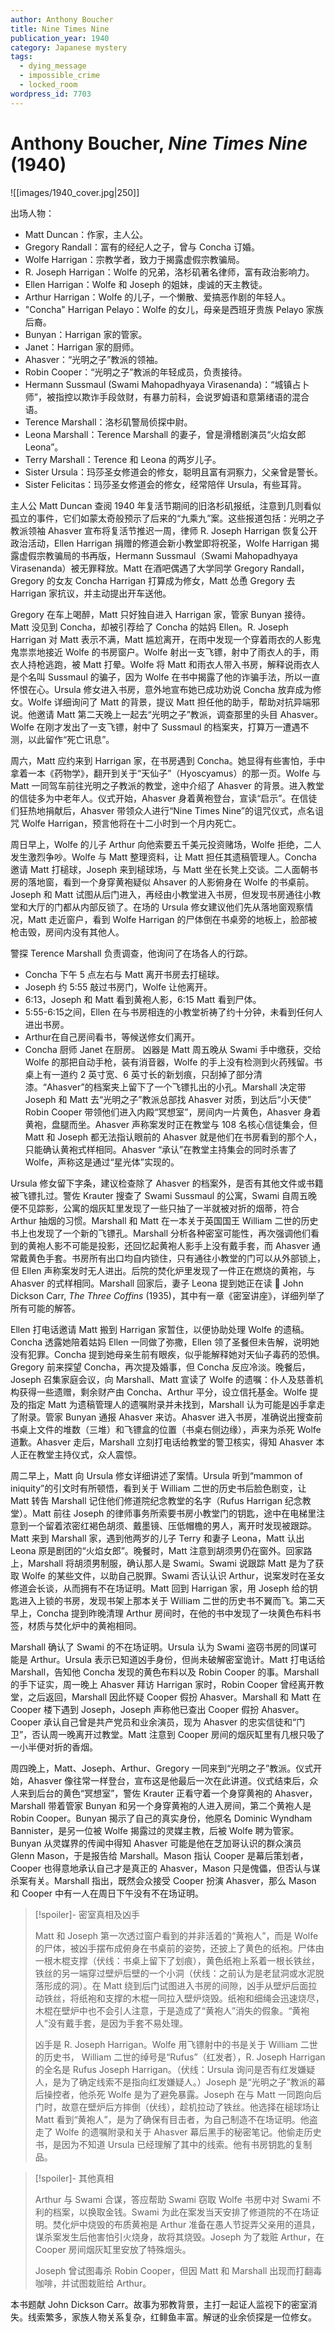 ```yaml
---
author: Anthony Boucher
title: Nine Times Nine
publication_year: 1940
category: Japanese mystery
tags:
  - dying_message
  - impossible_crime
  - locked_room
wordpress_id: 7703
---
```


# Anthony Boucher, <i>Nine Times Nine</i> (1940)

![[images/1940_cover.jpg|250]]

出场人物：
- Matt Duncan：作家，主人公。
- Gregory Randall：富有的经纪人之子，曾与 Concha 订婚。
- Wolfe Harrigan：宗教学者，致力于揭露虚假宗教骗局。
- R. Joseph Harrigan：Wolfe 的兄弟，洛杉矶著名律师，富有政治影响力。
- Ellen Harrigan：Wolfe 和 Joseph 的姐妹，虔诚的天主教徒。
- Arthur Harrigan：Wolfe 的儿子，一个懒散、爱搞恶作剧的年轻人。
- "Concha" Harrigan Pelayo：Wolfe 的女儿，母亲是西班牙贵族 Pelayo 家族后裔。
- Bunyan：Harrigan 家的管家。
- Janet：Harrigan 家的厨师。
- Ahasver：“光明之子”教派的领袖。
- Robin Cooper：“光明之子”教派的年轻成员，负责接待。
- Hermann Sussmaul (Swami Mahopadhyaya Virasenanda)：“城镇占卜师”，被指控以欺诈手段敛财，有暴力前科，会说罗姆语和意第绪语的混合语。
- Terence Marshall：洛杉矶警局侦探中尉。
- Leona Marshall：Terence Marshall 的妻子，曾是滑稽剧演员“火焰女郎 Leona”。
- Terry Marshall：Terence 和 Leona 的两岁儿子。
- Sister Ursula：玛莎圣女修道会的修女，聪明且富有洞察力，父亲曾是警长。
- Sister Felicitas：玛莎圣女修道会的修女，经常陪伴 Ursula，有些耳背。

主人公 Matt Duncan 查阅 1940 年复活节期间的旧洛杉矶报纸，注意到几则看似孤立的事件，它们如蒙太奇般预示了后来的“九乘九”案。这些报道包括：光明之子教派领袖 Ahasver 宣布将复活节推迟一周，律师 R. Joseph Harrigan 恢复公开政治活动，Ellen Harrigan 捐赠的修道会新小教堂即将祝圣，Wolfe Harrigan 揭露虚假宗教骗局的书再版，Hermann Sussmaul（Swami Mahopadhyaya Virasenanda）被无罪释放。Matt 在酒吧偶遇了大学同学 Gregory Randall，Gregory 的女友 Concha Harrigan 打算成为修女，Matt 怂恿 Gregory 去 Harrigan 家抗议，并主动提出开车送他。

Gregory 在车上喝醉，Matt 只好独自进入 Harrigan 家，管家 Bunyan 接待。Matt 没见到 Concha，却被引荐给了 Concha 的姑妈 Ellen。R. Joseph Harrigan 对 Matt 表示不满，Matt 尴尬离开，在雨中发现一个穿着雨衣的人影鬼鬼祟祟地接近 Wolfe 的书房窗户。Wolfe 射出一支飞镖，射中了雨衣人的手，雨衣人持枪逃跑，被 Matt 打晕。Wolfe 将 Matt 和雨衣人带入书房，解释说雨衣人是个名叫 Sussmaul 的骗子，因为 Wolfe 在书中揭露了他的诈骗手法，所以一直怀恨在心。Ursula 修女进入书房，意外地宣布她已成功劝说 Concha 放弃成为修女。Wolfe 详细询问了 Matt 的背景，提议 Matt 担任他的助手，帮助对抗异端邪说。他邀请 Matt 第二天晚上一起去“光明之子”教派，调查那里的头目 Ahasver。Wolfe 在刚才发出了一支飞镖，射中了 Sussmaul 的档案夹，打算万一遭遇不测，以此留作“死亡讯息”。

周六，Matt 应约来到 Harrigan 家，在书房遇到 Concha。她显得有些害怕，手中拿着一本《药物学》，翻开到关于“天仙子”（Hyoscyamus）的那一页。Wolfe 与 Matt 一同驾车前往光明之子教派的教堂，途中介绍了 Ahasver 的背景。进入教堂的信徒多为中老年人。仪式开始，Ahasver 身着黄袍登台，宣读“启示”。在信徒们狂热地捐献后，Ahasver 带领众人进行“Nine Times Nine”的诅咒仪式，点名诅咒 Wolfe Harrigan，预言他将在十二小时到一个月内死亡。

周日早上，Wolfe 的儿子 Arthur 向他索要五千美元投资赌场，Wolfe 拒绝，二人发生激烈争吵。Wolfe 与 Matt 整理资料，让 Matt 担任其遗稿管理人。Concha 邀请 Matt 打槌球，Joseph 来到槌球场，与 Matt 坐在长凳上交谈。二人面朝书房的落地窗，看到一个身穿黄袍疑似 Ahsaver 的人影俯身在 Wolfe 的书桌前。Joseph 和 Matt 试图从后门进入，再经由小教堂进入书房，但发现书房通往小教堂和大厅的门都从内部反锁了。在场的 Ursula 修女建议他们先从落地窗观察情况，Matt 走近窗户，看到 Wolfe Harrigan 的尸体倒在书桌旁的地板上，脸部被枪击毁，房间内没有其他人。

警探 Terence Marshall 负责调查，他询问了在场各人的行踪。
- Concha 下午 5 点左右与 Matt 离开书房去打槌球。
- Joseph 约 5:55 敲过书房门，Wolfe 让他离开。
- 6:13，Joseph 和 Matt 看到黄袍人影，6:15 Matt 看到尸体。
- 5:55-6:15之间，Ellen 在与书房相连的小教堂祈祷了约十分钟，未看到任何人进出书房。
- Arthur在自己房间看书，等候送修女们离开。
- Concha 厨师 Janet 在厨房。
凶器是 Matt 周五晚从 Swami 手中缴获，交给 Wolfe 的那把自动手枪，装有消音器，Wolfe 的手上没有检测到火药残留。书桌上有一道约 2 英寸宽、6 英寸长的新划痕，只刮掉了部分清漆。“Ahasver”的档案夹上留下了一个飞镖扎出的小孔。Marshall 决定带 Joseph 和 Matt 去“光明之子”教派总部找 Ahasver 对质，到达后“小天使” Robin Cooper 带领他们进入内殿“冥想室”，房间内一片黄色，Ahasver 身着黄袍，盘腿而坐。Ahasver 声称案发时正在教堂与 108 名核心信徒集会，但 Matt 和 Joseph 都无法指认眼前的 Ahasver 就是他们在书房看到的那个人，只能确认黄袍式样相同。Ahasver “承认”在教堂主持集会的同时杀害了 Wolfe，声称这是通过“星光体”实现的。

Ursula 修女留下字条，建议检查除了 Ahasver 的档案外，是否有其他文件或书籍被飞镖扎过。警佐 Krauter 搜查了 Swami Sussmaul 的公寓，Swami 自周五晚便不见踪影，公寓的烟灰缸里发现了一些只抽了一半就被对折的烟蒂，符合 Arthur 抽烟的习惯。Marshall 和 Matt 在一本关于英国国王 William 二世的历史书上也发现了一个新的飞镖孔。Marshall 分析各种密室可能性，再次强调他们看到的黄袍人影不可能是投影，还回忆起黄袍人影手上没有戴手套，而 Ahasver 通常戴黄色手套。书房所有出口均自内锁住，只有通往小教堂的门可以从外部锁上，但 Ellen 声称案发时无人进出。后院的焚化炉里发现了一件正在燃烧的黄袍，与 Ahasver 的式样相同。Marshall 回家后，妻子 Leona 提到她正在读 📖 John Dickson Carr, <i>The Three Coffins</i> (1935)，其中有一章《密室讲座》，详细列举了所有可能的解答。

Ellen 打电话邀请 Matt 搬到 Harrigan 家暂住，以便协助处理 Wolfe 的遗稿。Concha 透露她陪着姑妈 Ellen 一同做了弥撒，Ellen 领了圣餐但未告解，说明她没有犯罪。Concha 提到她母亲生前有眼疾，似乎能解释她对天仙子毒药的恐惧。Gregory 前来探望 Concha，再次提及婚事，但 Concha 反应冷淡。晚餐后，Joseph 召集家庭会议，向 Marshall、Matt 宣读了 Wolfe 的遗嘱：仆人及慈善机构获得一些遗赠，剩余财产由 Concha、Arthur 平分，设立信托基金。Wolfe 提及的指定 Matt 为遗稿管理人的遗嘱附录并未找到，Marshall 认为可能是凶手拿走了附录。管家 Bunyan 通报 Ahasver 来访。Ahasver 进入书房，准确说出搜查前书桌上文件的堆数（三堆）和飞镖盒的位置（书桌右侧边缘），声来为杀死 Wolfe 道歉。Ahasver 走后，Marshall 立刻打电话给教堂的警卫核实，得知 Ahasver 本人正在教堂主持仪式，众人震惊。

周二早上，Matt 向 Ursula 修女详细讲述了案情。Ursula 听到“mammon of iniquity”的引文时有所顿悟，看到关于 William 二世的历史书后脸色剧变，让 Matt 转告 Marshall 记住他们修道院纪念教堂的名字（Rufus Harrigan 纪念教堂）。Matt 前往 Joseph 的律师事务所索要书房小教堂门的钥匙，途中在电梯里注意到一个留着浓密红褐色胡须、戴墨镜、压低帽檐的男人，离开时发现被跟踪。Matt 来到 Marshall 家，遇到他两岁的儿子 Terry 和妻子 Leona，Matt 认出 Leona 原是剧团的“火焰女郎”。晚餐时，Matt 注意到胡须男仍在窗外。回家路上，Marshall 将胡须男制服，确认那人是 Swami。Swami 说跟踪 Matt 是为了获取 Wolfe 的某些文件，以助自己脱罪。Swami 否认认识 Arthur，说案发时在圣女修道会长谈，从而拥有不在场证明。Matt 回到 Harrigan 家，用 Joseph 给的钥匙进入上锁的书房，发现书架上那本关于 William 二世的历史书不翼而飞。第二天早上，Concha 提到昨晚清理 Arthur 房间时，在他的书中发现了一块黄色布料书签，材质与焚化炉中的黄袍相同。

Marshall 确认了 Swami 的不在场证明。Ursula 认为 Swami 盗窃书房的同谋可能是 Arthur。Ursula 表示已知道凶手身份，但尚未破解密室诡计。Matt 打电话给 Marshall，告知他 Concha 发现的黄色布料以及 Robin Cooper 的事。Marshall 的手下证实，周一晚上 Ahasver 拜访 Harrigan 家时，Robin Cooper 曾经离开教堂，之后返回，Marshall 因此怀疑 Cooper 假扮 Ahasver。Marshall 和 Matt 在 Cooper 楼下遇到 Joseph，Joseph 声称他已查出 Cooper 假扮 Ahasver。Cooper 承认自己曾是共产党员和业余演员，现为 Ahasver 的忠实信徒和“门卫”，否认周一晚离开过教堂。Matt 注意到 Cooper 房间的烟灰缸里有几根只吸了一小半便对折的香烟。

周四晚上，Matt、Joseph、Arthur、Gregory 一同来到“光明之子”教派。仪式开始，Ahasver 像往常一样登台，宣布这是他最后一次在此讲道。仪式结束后，众人来到后台的黄色“冥想室”，警佐 Krauter 正看守着一个身穿黄袍的 Ahasver，Marshall 带着管家 Bunyan 和另一个身穿黄袍的人进入房间，第二个黄袍人是 Robin Cooper。Bunyan 揭示了自己的真实身份，他原名 Dominic Wyndham Bannister，是另一位被 Wolfe 揭露过的灵媒主教，后被 Wolfe 聘为管家。Bunyan 从灵媒界的传闻中得知 Ahasver 可能是他在芝加哥认识的群众演员 Glenn Mason，于是报告给 Marshall。Mason 指认 Cooper 是幕后策划者，Cooper 也得意地承认自己才是真正的 Ahasver，Mason 只是傀儡，但否认与谋杀案有关。Marshall 指出，既然会众接受 Cooper 扮演 Ahasver，那么 Mason 和 Cooper 中有一人在周日下午没有不在场证明。

> [!spoiler]- 密室真相及凶手
> 
> Matt 和 Joseph 第一次透过窗户看到的并非活着的“黄袍人”，而是 Wolfe 的尸体，被凶手摆布成俯身在书桌前的姿势，还披上了黄色的纸袍。尸体由一根木棍支撑（伏线：书桌上留下了划痕），黄色纸袍上系着一根长铁丝，铁丝的另一端穿过壁炉后壁的一个小洞（伏线：之前认为是老鼠洞或水泥脱落形成的洞）。在 Matt 绕到后门试图进入书房的间隙，凶手从壁炉后面拉动铁丝，将纸袍和支撑的木棍一同拉入壁炉烧毁。纸袍和细绳会迅速烧尽，木棍在壁炉中也不会引人注意，于是造成了“黄袍人”消失的假象。“黄袍人”没有戴手套，是因为手套不易处理。
> 
> 凶手是 R. Joseph Harrigan。Wolfe 用飞镖射中的书是关于 William 二世的历史书， William 二世的绰号是“Rufus”（红发者），R. Joseph Harrigan 的全名是 Rufus Joseph Harrigan。（伏线：Ursula 询问是否有红发嫌疑人，是为了确定线索不是指向红发嫌疑人。）Joseph 是“光明之子”教派的幕后操控者，他杀死 Wolfe 是为了避免暴露。Joseph 在与 Matt 一同跑向后门时，故意在壁炉后方摔倒（伏线），趁机拉动了铁丝。他选择在槌球场让 Matt 看到“黄袍人”，是为了确保有目击者，为自己制造不在场证明。他盗走了 Wolfe 的遗嘱附录和关于 Ahasver 幕后黑手的秘密笔记。他偷走历史书，是因为不知道 Ursula 已经理解了其中的线索。他有书房钥匙的复制品。

> [!spoiler]- 其他真相
> 
> Arthur 与 Swami 合谋，答应帮助 Swami 窃取 Wolfe 书房中对 Swami 不利的档案，以换取金钱。Swami 为此在案发当天安排了修道院的不在场证明。焚化炉中烧毁的布质黄袍是 Arthur 准备在愚人节捉弄父亲用的道具，谋杀案发生后他害怕引火烧身，故将其烧毁。Joseph 为了栽赃 Arthur，在 Cooper 房间烟灰缸里安放了特殊烟头。
> 
> Joseph 曾试图毒杀 Robin Cooper，但因 Matt 和 Marshall 出现而打翻毒咖啡，并试图栽赃给 Arthur。

本书题献 John Dickson Carr。故事为邪教背景，主打一起证人监视下的密室消失。线索繁多，家族人物关系复杂，红鲱鱼丰富。解谜的业余侦探是一位修女。

